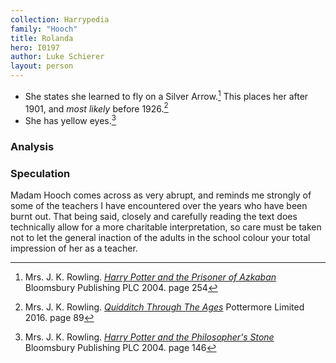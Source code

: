 ```yaml
---
collection: Harrypedia
family: "Hooch"
title: Rolanda
hero: I0197
author: Luke Schierer
layout: person
---
```



* She states she learned to fly on a Silver Arrow.[^221108-1] This places her after 1901, and *most likely* before 1926.[^221108-2]
* She has yellow eyes.[^221108-3]

### Analysis


[^221108-3]: Mrs. J. K. Rowling.
  _[Harry Potter and the Philosopher's Stone](https://www.librarything.com/work/5403381/book/225886281)_
  Bloomsbury Publishing PLC 2004. page 146

[^221108-2]: Mrs. J. K. Rowling.
   _[Quidditch Through The Ages](https://www.librarything.com/work/3196299/book/229019631)_
   Pottermore Limited 2016. page 89

[^221108-1]: Mrs. J. K. Rowling.
    _[Harry Potter and the Prisoner of Azkaban](https://www.librarything.com/work/2742161/book/225886376)_
    Bloomsbury Publishing PLC 2004. page 254

### Speculation

Madam Hooch comes across as very abrupt, and reminds me strongly of some of the
teachers I have encountered over the years who have been burnt out.  That being
said, closely and carefully reading the text does technically allow for a more
charitable interpretation, so care must be taken not to let the general
inaction of the adults in the school colour your total impression of her as a
teacher. 
